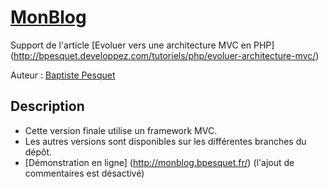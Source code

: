 # [MonBlog](http://github.com/bpesquet/MonBlog)

Support de l'article [Evoluer vers une architecture MVC en PHP] (http://bpesquet.developpez.com/tutoriels/php/evoluer-architecture-mvc/)

Auteur : [Baptiste Pesquet](https://github.com/bpesquet)


## Description

* Cette version finale utilise un framework MVC.
* Les autres versions sont disponibles sur les différentes branches du dépôt.
* [Démonstration en ligne] (http://monblog.bpesquet.fr/) (l'ajout de commentaires est désactivé)
